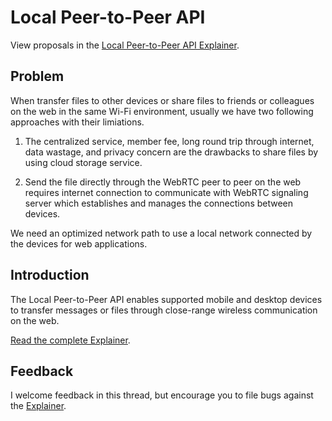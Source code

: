 # Local Peer-to-Peer API

View proposals in the [Local Peer-to-Peer API Explainer](EXPLAINER.md).

## Problem

When transfer files to other devices or share files to friends or colleagues on the web in the same Wi-Fi environment, usually we have two following approaches with their limiations.

1. The centralized service, member fee, long round trip through internet, data wastage, and privacy concern are the drawbacks to share files by using cloud storage service.

2. Send the file directly through the WebRTC peer to peer on the web requires internet connection to communicate with WebRTC signaling server which establishes and manages the connections between devices.

We need an optimized network path to use a local network connected by the devices for web applications.

## Introduction

The Local Peer-to-Peer API enables supported mobile and desktop devices to transfer messages or files through close-range wireless communication on the web.

[Read the complete Explainer](EXPLAINER.md).

## Feedback

I welcome feedback in this thread, but encourage you to file bugs against the [Explainer](EXPLAINER.md).
